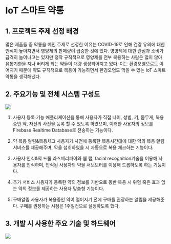 # IoT 스마트 약통
## 1. 프로젝트 주제 선정 배경

많은 제품들 중 약통을 메인 주제로 선정한 이유는 COVID-19로 인해 건강 유의에 대한 인식이
높아지면서 영양제의 판매량이 급증한 것에 있다. 영양제에 대한 관심과 소비가 급격히 늘어나고는
있지만 정작 규칙적으로 영양제를 전부 복용하는 사람은 많지 않아 유통기한을 지나 버리게 되는
약들이 대량 생성되어지고 있다. 이는 환경오염으로도 이어지기 때문에 약도 규칙적으로 복용이
가능하면서 환경오염도 막을 수 있는 IoT 스마트 약통을 생각해냈다.

## 2. 주요기능 및 전체 시스템 구성도

<img src = "https://github.com/buglossJisoo/IoT_Smart_Pill/assets/70942492/3de68f68-e682-423c-9699-9a4956a6fb0d">

1. 사용자 등록 기능
애플리케이션을 통해 사용자가 직접 나이, 성별, 키, 몸무게, 복용중인 약, 자신의 사진을 등록
할 수 있도록 하였으며, 이러한 사용자의 정보를 Firebase Realtime Database로 전송하는
기능이다.

2. 약 복용 알림&복용체크
사용자가 사전에 등록한 복용시간대에 대한 약의 복용 알림 서비스를 제공해주며, 약을
섭취하였을 시 자동으로 복용 체크하는 기능이다.

3. 사용자 인식&약 드롭
   라즈베리파이와 웹 캠, facial recognition기술을 이용해 사용자를 인식하며, 인식된 사용자의
약을 서보모터를 이용해 드롭하도록 하는 기능이다.

4. 추가 서비스
사용자가 등록한 약의 정보를 기반으로 동반 복용 시 위험 혹은 효과 없는 약의 정보를
제공하는 사용자 맞춤형 기능이다.

5. 구매알림
사용자가 복용중인 약이 떨어지기 전에 구매를 권장하는 알림을 제공해준다. 구매를 권장하는
시점은 1주일전으로 설정하도록 했다.

## 3. 개발 시 사용한 주요 기술 및 하드웨어 

<img src = "https://github.com/buglossJisoo/IoT_Smart_Pill/assets/70942492/313dd2f6-16e6-4fd3-88af-2cc4f755dfe5">
